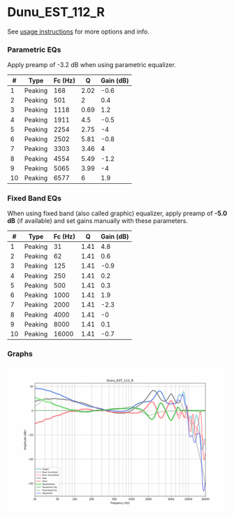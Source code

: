 # Dunu_EST_112_R
See [usage instructions](https://github.com/jaakkopasanen/AutoEq#usage) for more options and info.

### Parametric EQs
Apply preamp of -3.2 dB when using parametric equalizer.

|   # | Type    |   Fc (Hz) |    Q |   Gain (dB) |
|-----|---------|-----------|------|-------------|
|   1 | Peaking |       168 | 2.02 |        -0.6 |
|   2 | Peaking |       501 | 2    |         0.4 |
|   3 | Peaking |      1118 | 0.69 |         1.2 |
|   4 | Peaking |      1911 | 4.5  |        -0.5 |
|   5 | Peaking |      2254 | 2.75 |        -4   |
|   6 | Peaking |      2502 | 5.81 |        -0.8 |
|   7 | Peaking |      3303 | 3.46 |         4   |
|   8 | Peaking |      4554 | 5.49 |        -1.2 |
|   9 | Peaking |      5065 | 3.99 |        -4   |
|  10 | Peaking |      6577 | 6    |         1.9 |

### Fixed Band EQs
When using fixed band (also called graphic) equalizer, apply preamp of **-5.0 dB** (if available) and set gains manually with these parameters.

|   # | Type    |   Fc (Hz) |    Q |   Gain (dB) |
|-----|---------|-----------|------|-------------|
|   1 | Peaking |        31 | 1.41 |         4.8 |
|   2 | Peaking |        62 | 1.41 |         0.6 |
|   3 | Peaking |       125 | 1.41 |        -0.9 |
|   4 | Peaking |       250 | 1.41 |         0.2 |
|   5 | Peaking |       500 | 1.41 |         0.3 |
|   6 | Peaking |      1000 | 1.41 |         1.9 |
|   7 | Peaking |      2000 | 1.41 |        -2.3 |
|   8 | Peaking |      4000 | 1.41 |        -0   |
|   9 | Peaking |      8000 | 1.41 |         0.1 |
|  10 | Peaking |     16000 | 1.41 |        -0.7 |

### Graphs
![](./Dunu_EST_112_R.png)
